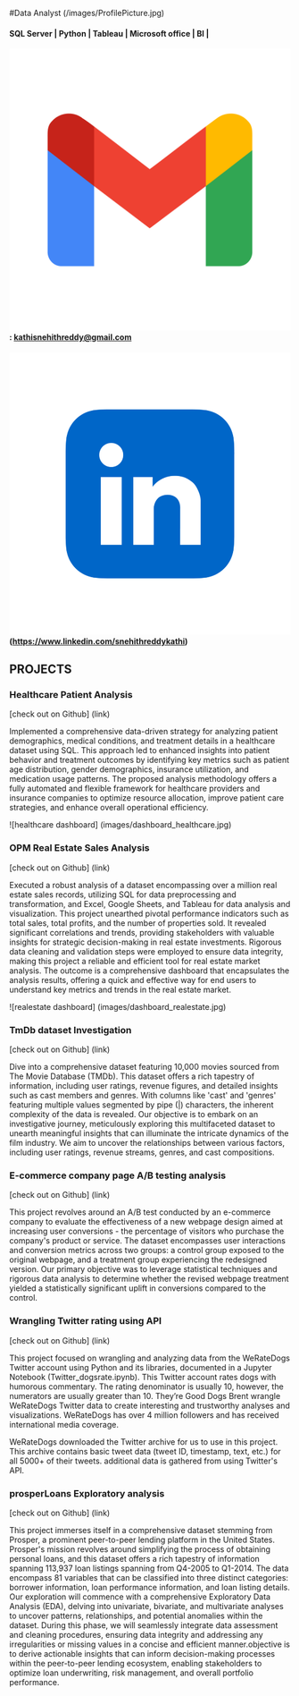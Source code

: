 #Data Analyst
(/images/ProfilePicture.jpg)

####  SQL Server | Python | Tableau | Microsoft office | BI | 

#### ![Email](/images/mail.png) : kathisnehithreddy@gmail.com
#### ![Linkedin](/images/linkedin.png) (https://www.linkedin.com/snehithreddykathi)

## PROJECTS
### Healthcare Patient Analysis
[check out on Github] (link)

Implemented a comprehensive data-driven strategy for analyzing patient demographics, medical conditions, and treatment details in a healthcare dataset using SQL. This approach led to enhanced insights into patient behavior and treatment outcomes by identifying key metrics such as patient age distribution, gender demographics, insurance utilization, and medication usage patterns. The proposed analysis methodology offers a fully automated and flexible framework for healthcare providers and insurance companies to optimize resource allocation, improve patient care strategies, and enhance overall operational efficiency.


![healthcare dashboard] (images/dashboard_healthcare.jpg)

### OPM Real Estate Sales Analysis
[check out on Github] (link)

Executed a robust analysis of a dataset encompassing over a million real estate sales records, utilizing SQL for data preprocessing and transformation, and Excel, Google Sheets, and Tableau for data analysis and visualization. This project unearthed pivotal performance indicators such as total sales, total profits, and the number of properties sold. It revealed significant correlations and trends, providing stakeholders with valuable insights for strategic decision-making in real estate investments. Rigorous data cleaning and validation steps were employed to ensure data integrity, making this project a reliable and efficient tool for real estate market analysis. The outcome is a comprehensive dashboard that encapsulates the analysis results, offering a quick and effective way for end users to understand key metrics and trends in the real estate market.


![realestate dashboard] (images/dashboard_realestate.jpg)


### TmDb dataset Investigation
[check out on Github] (link)

Dive into a comprehensive dataset featuring 10,000 movies sourced from The Movie Database (TMDb). This dataset offers a rich tapestry of information, including user ratings, revenue figures, and detailed insights such as cast members and genres. With columns like 'cast' and 'genres' featuring multiple values segmented by pipe (|) characters, the inherent complexity of the data is revealed. Our objective is to embark on an investigative journey, meticulously exploring this multifaceted dataset to unearth meaningful insights that can illuminate the intricate dynamics of the film industry. We aim to uncover the relationships between various factors, including user ratings, revenue streams, genres, and cast compositions.



### E-commerce company page A/B testing analysis
[check out on Github] (link)

This project revolves around an A/B test conducted by an e-commerce company to evaluate the effectiveness of a new webpage design aimed at increasing user conversions - the percentage of visitors who purchase the company's product or service. The dataset encompasses user interactions and conversion metrics across two groups: a control group exposed to the original webpage, and a treatment group experiencing the redesigned version.
Our primary objective was to leverage statistical techniques and rigorous data analysis to determine whether the revised webpage treatment yielded a statistically significant uplift in conversions compared to the control.

### Wrangling Twitter rating using API 
[check out on Github] (link)

This project focused on wrangling and analyzing data from the WeRateDogs Twitter account using Python and its libraries, documented in a Jupyter Notebook (Twitter_dogsrate.ipynb). This Twitter account rates dogs with humorous commentary. The rating denominator is usually 10, however, the numerators are usually greater than 10. They’re Good Dogs Brent wrangle WeRateDogs Twitter data to create interesting and trustworthy analyses and visualizations. WeRateDogs has over 4 million followers and has received international media coverage.

WeRateDogs downloaded the Twitter archive for us to use in this project. This archive contains basic tweet data (tweet ID, timestamp, text, etc.) for all 5000+ of their tweets. additional data is gathered from using Twitter's API.


### prosperLoans Exploratory analysis
[check out on Github] (link)

This project immerses itself in a comprehensive dataset stemming from Prosper, a prominent peer-to-peer lending platform in the United States. Prosper's mission revolves around simplifying the process of obtaining personal loans, and this dataset offers a rich tapestry of information spanning 113,937 loan listings spanning from Q4-2005 to Q1-2014. The data encompass 81 variables that can be classified into three distinct categories: borrower information, loan performance information, and loan listing details.
Our exploration will commence with a comprehensive Exploratory Data Analysis (EDA), delving into univariate, bivariate, and multivariate analyses to uncover patterns, relationships, and potential anomalies within the dataset. During this phase, we will seamlessly integrate data assessment and cleaning procedures, ensuring data integrity and addressing any irregularities or missing values in a concise and efficient manner.objective is to derive actionable insights that can inform decision-making processes within the peer-to-peer lending ecosystem, enabling stakeholders to optimize loan underwriting, risk management, and overall portfolio performance.
